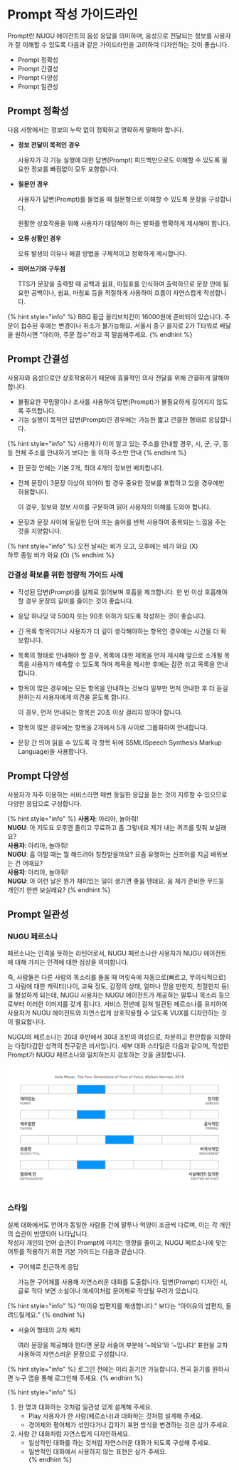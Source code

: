 # Prompt 작성 가이드라인

Prompt란 NUGU 에이전트의 음성 응답을 의미하며, 음성으로 전달되는 정보를 사용자가 잘 이해할 수 있도록 다음과 같은 가이드라인을 고려하여 디자인하는 것이 좋습니다.

* Prompt 정확성
* Prompt 간결성
* Prompt 다양성
* Prompt 일관성

## Prompt 정확성

다음 사항에서는 정보의 누락 없이 정확하고 명확하게 말해야 합니다.

* **정보 전달이 목적인 경우**

  사용자가 각 기능 실행에 대한 답변\(Prompt\) 피드백만으로도 이해할 수 있도록 필요한 정보를 빠짐없이 모두 포함합니다.

* **질문인 경우**

  사용자가 답변\(Prompt\)를 들었을 때 질문형으로 이해할 수 있도록 문장을 구성합니다.

  원활한 상호작용을 위해 사용자가 대답해야 하는 발화를 명확하게 제시해야 합니다.

* **오류 상황인 경우**

  오류 발생의 이유나 해결 방법을 구체적이고 정확하게 제시합니다.

* **띄어쓰기와 구두점**

  TTS가 문장을 출력할 때 공백과 쉼표, 마침표를 인식하여 출력하므로 문장 안에 필요한 공백이나, 쉼표, 마침표 등을 적절하게 사용하여 흐름이 자연스럽게 작성합니다.

{% hint style="info" %}
BBQ 황금 올리브치킨이 16000원에 준비되어 있습니다. 주문이 접수된 후에는 변경이나 취소가 불가능해요. 서울시 중구 을지로 2가 T타워로 배달을 원하시면 "아리아, 주문 접수"라고 꼭 말씀해주세요.
{% endhint %}

## Prompt 간결성

사용자와 음성으로만 상호작용하기 때문에 효율적인 의사 전달을 위해 간결하게 말해야 합니다.

* 불필요한 꾸밈말이나 조사를 사용하여 답변\(Prompt\)가 불필요하게 길어지지 않도록 주의합니다.
* 기능 실행이 목적인 답변\(Prompt\)인 경우에는 가능한 짧고 간결한 형태로 응답합니다.   

{% hint style="info" %}
사용자가 이미 알고 있는 주소를 안내할 경우, 시, 군, 구, 동 등 전체 주소를 안내하기 보다는 동 이하 주소만 안내
{% endhint %}

* 한 문장 안에는 기본 2개, 최대 4개의 정보만 배치합니다.
* 전체 문장이 3문장 이상이 되어야 할 경우 중요한 정보를 포함하고 있을 경우에만 허용합니다.

  이 경우, 정보와 정보 사이를 구분하여 읽어 사용자의 이해를 도와야 합니다.

* 문장과 문장 사이에 동일한 단어 또는 술어를 반복 사용하여 중복되는 느낌을 주는 것을 지양합니다.

{% hint style="info" %}
오전 날씨는 비가 오고, 오후에는 비가 와요 \(X\)  
하루 종일 비가 와요 \(O\)
{% endhint %}

### 간결성 확보를 위한 정량적 가이드 사례

* 작성된 답변\(Prompt\)를 실제로 읽어보며 호흡을 체크합니다. 한 번 이상 호흡해야 할 경우 문장의 길이를 줄이는 것이 좋습니다.
* 응답 하나당 약 500자 또는 90초 이하가 되도록 작성하는 것이 좋습니다.
* 긴 목록 항목이거나 사용자가 더 깊이 생각해야하는 항목인 경우에는 시간을 더 확보합니다.
* 목록의 형태로 안내해야 할 경우, 목록에 대한 제목을 먼저 제시해 앞으로 소개될 목록을 사용자가 예측할 수 있도록 하며 제목을 제시한 후에는 잠깐 쉬고 목록을 안내합니다.
* 항목이 많은 경우에는 모든 항목을 안내하는 것보다 일부만 먼저 안내한 후 더 듣길 원하는지 사용자에게 의견을 묻도록 합니다.

  이 경우, 먼저 안내되는 항목은 20초 이상 걸리지 않아야 합니다.

* 항목이 많은 경우에는 항목을 2개에서 5개 사이로 그룹화하여 안내합니다.
* 문장 간 띄어 읽을 수 있도록 각 항목 뒤에 SSML\(Speech Synthesis Markup Language\)을 사용합니다.

## Prompt 다양성

사용자가 자주 이용하는 서비스라면 매번 동일한 응답을 듣는 것이 지루할 수 있으므로 다양한 응답으로 구성합니다.

{% hint style="info" %}
**사용자**: 아리아, 놀아줘!  
**NUGU**: 아 저도요 오후엔 졸리고 무료하고 좀 그렇네요 제가 내는 퀴즈를 맞춰 보실래요?  
**사용자**: 아리아, 놀아줘!  
**NUGU**: 흠 이럴 때는 뭘 해드려야 칭찬받을까요? 요즘 유행하는 신조어를 지금 배워보는 건 어때요?  
**사용자**: 아리아, 놀아줘!  
**NUGU**: 아 이런 날은 뭔가 재미있는 일이 생기면 좋을 텐데요. 음 제가 준비한 무드등 개인기 한번 보실래요?
{% endhint %}

## Prompt 일관성

### NUGU 페르소나

페르소나는 인격을 뜻하는 라틴어로서, NUGU 페르소나란 사용자가 NUGU 에이전트에 대해 가지는 인격에 대한 심상을 의미합니다.

즉, 사람들은 다른 사람의 목소리를 들을 때 머릿속에 자동으로\(빠르고, 무의식적으로\) 그 사람에 대한 캐릭터\(나이, 교육 정도, 감정의 상태, 얼마나 믿을 만한지, 친절한지 등\)을 형성하게 되는데, NUGU 사용자는 NUGU 에이전트가 제공하는 말투나 목소리 등으로부터 이러한 이미지를 갖게 됩니다. 서비스 전반에 걸쳐 일관된 페르소나를 유지하여 사용자가 NUGU 에이전트와 자연스럽게 상호작용할 수 있도록 VUX를 디자인하는 것이 필요합니다.

NUGU의 페르소나는 20대 후반에서 30대 초반의 여성으로, 차분하고 편안함을 지향하는 다정다감한 성격의 친구같은 비서입니다. 세부 대화 스타일은 다음과 같으며, 작성한 Prompt가 NUGU 페르소나와 일치하는지 검토하는 것을 권장합니다.

![](../.gitbook/assets/ch2_24_01-1.png)

### 스타일

실제 대화에서도 언어가 동일한 사람들 간에 말투나 억양이 조금씩 다르며, 이는 각 개인의 습관이 반영되어 나타납니다.  
작성자 개인의 언어 습관이 Prompt에 미치는 영향을 줄이고, NUGU 페르소나에 맞는 어투를 적용하기 위한 기본 가이드는 다음과 같습니다.

* 구어체로 친근하게 응답

  가능한 구어체를 사용해 자연스러운 대화를 도출합니다. 답변\(Prompt\) 디자인 시, 글로 적다 보면 소설이나 에세이처럼 문어체로 작성될 우려가 있습니다.

{% hint style="info" %}
“아이유 밤편지를 재생합니다.” 보다는 “아이유의 밤편지, 들려드릴게요.”
{% endhint %}

* 서술어 형태의 교차 배치

  여러 문장을 제공해야 한다면 문장 서술어 부분에 ‘~에요’와 ‘~입니다’ 표현을 교차 사용하여 자연스러운 문장으로 구성합니다.

{% hint style="info" %}
로그인 전에는 미리 듣기만 가능합니다. 전곡 듣기를 원하시면 누구 앱을 통해 로그인해 주세요.
{% endhint %}

{% hint style="info" %}
1. 한 명과 대화하는 것처럼 일관성 있게 설계해 주세요.
   * Play 사용자가 한 사람\(페르소나\)과 대화하는 것처럼 설계해 주세요.
   * 경어체와 평어체가 섞인다거나 갑자기 표현 방식을 변경하는 것은 삼가 주세요.    
2. 사람 간 대화처럼 자연스럽게 디자인하세요.
   * 일상적인 대화를 하는 것처럼 자연스러운 대화가 되도록 구성해 주세요.
   * 일반적인 대화에서 사용하지 않는 표현은 삼가 주세요.  
{% endhint %}

